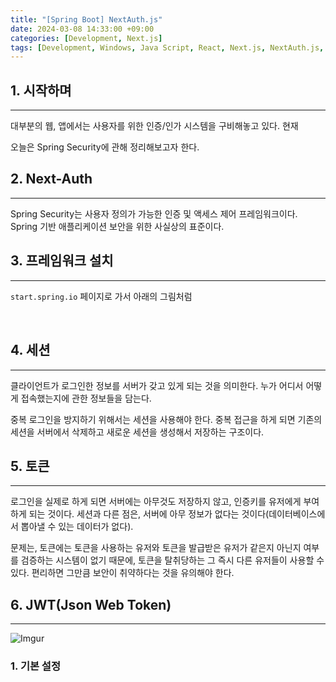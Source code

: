 ```yaml
---
title: "[Spring Boot] NextAuth.js"
date: 2024-03-08 14:33:00 +09:00
categories: [Development, Next.js]
tags: [Development, Windows, Java Script, React, Next.js, NextAuth.js, Web, Frontend]
---
```

## **1. 시작하며**
***
대부분의 웹, 앱에서는 사용자를 위한 인증/인가 시스템을 구비해놓고 있다. 현재 

오늘은 Spring Security에 관해 정리해보고자 한다.
<br>

## **2. Next-Auth**
***
Spring Security는 사용자 정의가 가능한 인증 및 액세스 제어 프레임워크이다. Spring 기반 애플리케이션 보안을 위한 사실상의 표준이다.
<br>

## **3. 프레임워크 설치**
***
`start.spring.io` 페이지로 가서 아래의 그림처럼 

<br>

## **4. 세션**
***
클라이언트가 로그인한 정보를 서버가 갖고 있게 되는 것을 의미한다. 누가 어디서 어떻게 접속했는지에 관한 정보들을 담는다.

중복 로그인을 방지하기 위해서는 세션을 사용해야 한다. 중복 접근을 하게 되면 기존의 세션을 서버에서 삭제하고 새로운 세션을 생성해서 저장하는 구조이다.
<br>

## **5. 토큰**
***
로그인을 실제로 하게 되면 서버에는 아무것도 저장하지 않고, 인증키를 유저에게 부여하게 되는 것이다. 세션과 다른 점은, 서버에 아무 정보가 없다는 것이다(데이터베이스에서 뽑아낼 수 있는 데이터가 없다).

문제는, 토큰에는 토큰을 사용하는 유저와 토큰을 발급받은 유저가 같은지 아닌지 여부를 검증하는 시스템이 없기 때문에, 토큰을 탈취당하는 그 즉시 다른 유저들이 사용할 수 있다. 편리하면 그만큼 보안이 취약하다는 것을 유의해야 한다.
<br>

## **6. JWT(Json Web Token)**
***
![Imgur](https://i.imgur.com/FNBulNl.png)


### 1. 기본 설정


<br>
